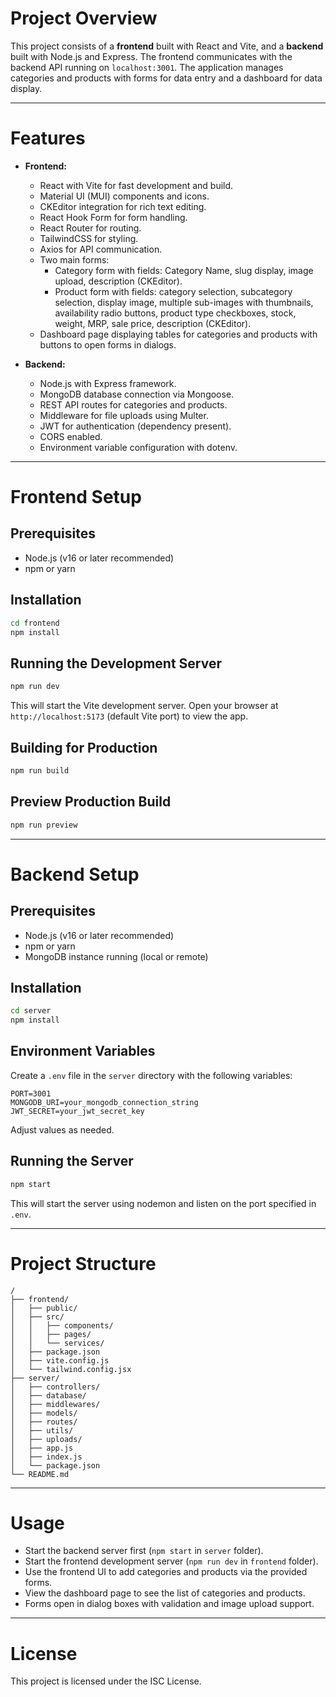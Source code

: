 # Project Overview

This project consists of a **frontend** built with React and Vite, and a **backend** built with Node.js and Express. The frontend communicates with the backend API running on `localhost:3001`. The application manages categories and products with forms for data entry and a dashboard for data display.

---

# Features

- **Frontend:**
  - React with Vite for fast development and build.
  - Material UI (MUI) components and icons.
  - CKEditor integration for rich text editing.
  - React Hook Form for form handling.
  - React Router for routing.
  - TailwindCSS for styling.
  - Axios for API communication.
  - Two main forms:
    - Category form with fields: Category Name, slug display, image upload, description (CKEditor).
    - Product form with fields: category selection, subcategory selection, display image, multiple sub-images with thumbnails, availability radio buttons, product type checkboxes, stock, weight, MRP, sale price, description (CKEditor).
  - Dashboard page displaying tables for categories and products with buttons to open forms in dialogs.

- **Backend:**
  - Node.js with Express framework.
  - MongoDB database connection via Mongoose.
  - REST API routes for categories and products.
  - Middleware for file uploads using Multer.
  - JWT for authentication (dependency present).
  - CORS enabled.
  - Environment variable configuration with dotenv.

---

# Frontend Setup

## Prerequisites

- Node.js (v16 or later recommended)
- npm or yarn

## Installation

```bash
cd frontend
npm install
```

## Running the Development Server

```bash
npm run dev
```

This will start the Vite development server. Open your browser at `http://localhost:5173` (default Vite port) to view the app.

## Building for Production

```bash
npm run build
```

## Preview Production Build

```bash
npm run preview
```

---

# Backend Setup

## Prerequisites

- Node.js (v16 or later recommended)
- npm or yarn
- MongoDB instance running (local or remote)

## Installation

```bash
cd server
npm install
```

## Environment Variables

Create a `.env` file in the `server` directory with the following variables:

```
PORT=3001
MONGODB_URI=your_mongodb_connection_string
JWT_SECRET=your_jwt_secret_key
```

Adjust values as needed.

## Running the Server

```bash
npm start
```

This will start the server using nodemon and listen on the port specified in `.env`.

---

# Project Structure

```
/
├── frontend/
│   ├── public/
│   ├── src/
│   │   ├── components/
│   │   ├── pages/
│   │   └── services/
│   ├── package.json
│   ├── vite.config.js
│   └── tailwind.config.jsx
├── server/
│   ├── controllers/
│   ├── database/
│   ├── middlewares/
│   ├── models/
│   ├── routes/
│   ├── utils/
│   ├── uploads/
│   ├── app.js
│   ├── index.js
│   └── package.json
└── README.md
```

---

# Usage

- Start the backend server first (`npm start` in `server` folder).
- Start the frontend development server (`npm run dev` in `frontend` folder).
- Use the frontend UI to add categories and products via the provided forms.
- View the dashboard page to see the list of categories and products.
- Forms open in dialog boxes with validation and image upload support.

---

# License

This project is licensed under the ISC License.
